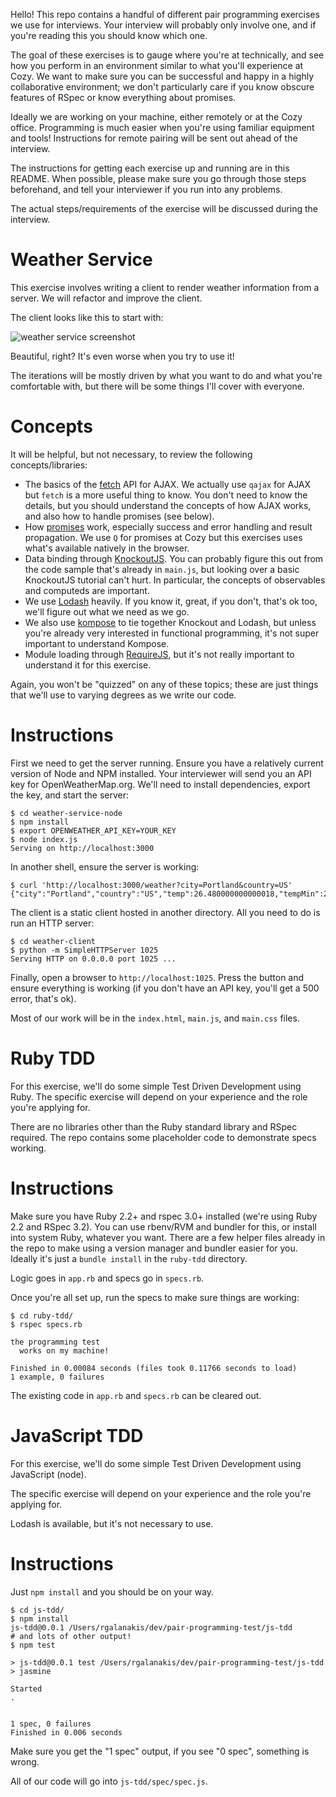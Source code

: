 Hello!
This repo contains a handful of different pair programming exercises
we use for interviews. Your interview will probably only involve one,
and if you're reading this you should know which one.

The goal of these exercises is to gauge where you're at technically,
and see how you perform in an environment similar to what you'll experience at Cozy.
We want to make sure you can be successful and happy in a highly collaborative environment;
we don't particularly care if you know obscure features of RSpec
or know everything about promises.

Ideally we are working on your machine,
either remotely or at the Cozy office.
Programming is much easier when you're using familiar equipment and tools!
Instructions for remote pairing will be sent out ahead of the interview.

The instructions for getting each exercise up and running are in this README.
When possible, please make sure you go through those steps beforehand,
and tell your interviewer if you run into any problems.

The actual steps/requirements of the exercise will be discussed during the interview.


Weather Service
===

This exercise involves writing a client to render weather information from
a server. We will refactor and improve the client.

The client looks like this to start with:

![weather service screenshot](https://www.dropbox.com/s/tioowiekqy8dq4f/Screenshot%202016-08-28%2022.15.11.png?dl=1)

Beautiful, right? It's even worse when you try to use it!

The iterations will be mostly driven by what you want to do
and what you're comfortable with,
but there will be some things I'll cover with everyone.

Concepts
=====

It will be helpful, but not necessary, to review the following concepts/libraries:

- The basics of the
  [fetch](https://davidwalsh.name/fetch) API for AJAX.
  We actually use `qajax` for AJAX but `fetch` is a more useful thing to know.
  You don't need to know the details, but you should understand the concepts
  of how AJAX works, and also how to handle promises (see below).
- How [promises](https://davidwalsh.name/promises) work,
  especially success and error handling and result propagation.
  We use `Q` for promises at Cozy but this exercises uses
  what's available natively in the browser.
- Data binding through [KnockoutJS](http://knockoutjs.com/documentation/introduction.html).
  You can probably figure this out from the code sample that's already in `main.js`,
  but looking over a basic KnockoutJS tutorial can't hurt.
  In particular, the concepts of observables and computeds are important.
- We use [Lodash](https://lodash.com/docs) heavily.
  If you know it, great, if you don't, that's ok too,
  we'll figure out what we need as we go.
- We also use [kompose](https://github.com/pietvanzoen/knockout-kompose)
  to tie together Knockout and Lodash, but unless you're already very interested
  in functional programming, it's not super important to understand Kompose.
- Module loading through [RequireJS](https://requirejs.org),
  but it's not really important to understand it for this exercise.

Again, you won't be "quizzed" on any of these topics;
these are just things that we'll use to varying degrees
as we write our code.

Instructions
=====

First we need to get the server running.
Ensure you have a relatively current version of Node and NPM installed.
Your interviewer will send you an API key for OpenWeatherMap.org.
We'll need to install dependencies, export the key, and start the server:

```
$ cd weather-service-node
$ npm install
$ export OPENWEATHER_API_KEY=YOUR_KEY
$ node index.js
Serving on http://localhost:3000
```

In another shell, ensure the server is working:

```
$ curl 'http://localhost:3000/weather?city=Portland&country=US'
{"city":"Portland","country":"US","temp":26.480000000000018,"tempMin":25,"tempMax":28.33000000000004,"weather":"Clouds","windSpeed":3.1,"windDirection":20}
```

The client is a static client hosted in another directory.
All you need to do is run an HTTP server:

```
$ cd weather-client
$ python -m SimpleHTTPServer 1025
Serving HTTP on 0.0.0.0 port 1025 ...
```

Finally, open a browser to `http://localhost:1025`.
Press the button and ensure everything is working
(if you don't have an API key, you'll get a 500 error, that's ok).

Most of our work will be in the `index.html`, `main.js`, and `main.css` files.


Ruby TDD
===

For this exercise, we'll do some simple Test Driven Development
using Ruby.
The specific exercise will depend on your experience and
the role you're applying for.

There are no libraries other than the Ruby standard library and RSpec required.
The repo contains some placeholder code to demonstrate specs working.

Instructions
=====

Make sure you have Ruby 2.2+ and rspec 3.0+ installed (we're using Ruby 2.2 and RSpec 3.2).
You can use rbenv/RVM and bundler for this, or install into system Ruby, whatever you want.
There are a few helper files already in the repo to make using a version manager and bundler easier for you.
Ideally it's just a `bundle install` in the `ruby-tdd` directory.

Logic goes in `app.rb` and specs go in `specs.rb`.

Once you're all set up, run the specs to make sure things are working:

```
$ cd ruby-tdd/
$ rspec specs.rb 

the programming test
  works on my machine!

Finished in 0.00084 seconds (files took 0.11766 seconds to load)
1 example, 0 failures
```

The existing code in `app.rb` and `specs.rb` can be cleared out.


JavaScript TDD
===

For this exercise, we'll do some simple Test Driven Development
using JavaScript (node).

The specific exercise will depend on your experience and
the role you're applying for.

Lodash is available, but it's not necessary to use.

Instructions
=====

Just `npm install` and you should be on your way.

```
$ cd js-tdd/
$ npm install
js-tdd@0.0.1 /Users/rgalanakis/dev/pair-programming-test/js-tdd
# and lots of other output!
$ npm test

> js-tdd@0.0.1 test /Users/rgalanakis/dev/pair-programming-test/js-tdd
> jasmine

Started
.


1 spec, 0 failures
Finished in 0.006 seconds
```

Make sure you get the "1 spec" output, if you see "0 spec",
something is wrong.

All of our code will go into `js-tdd/spec/spec.js`.

